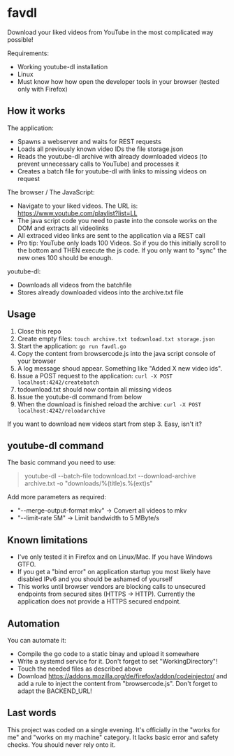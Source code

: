 # favdl

Download your liked videos from YouTube in the most complicated way possible!

Requirements:

- Working youtube-dl installation
- Linux
- Must know how how open the developer tools in your browser (tested only with Firefox)

## How it works

The application:
- Spawns a webserver and waits for REST requests
- Loads all previously known video IDs the file storage.json
- Reads the youtube-dl archive with already downloaded videos (to prevent unnecessary calls to YouTube) and processes it
- Creates a batch file for youtube-dl with links to missing videos on request

The browser / The JavaScript:
- Navigate to your liked videos. The URL is: https://www.youtube.com/playlist?list=LL
- The java script code you need to paste into the console works on the DOM and extracts all videolinks
- All extraced video links are sent to the application via a REST call
- Pro tip: YouTube only loads 100 Videos. So if you do this initially scroll to the bottom and THEN execute the js code. If you only want to "sync" the new ones 100 should be enough.

youtube-dl:
- Downloads all videos from the batchfile
- Stores already downloaded videos into the archive.txt file

## Usage

1) Close this repo
2) Create empty files: `touch archive.txt todownload.txt storage.json`
3) Start the application: `go run favdl.go`
4) Copy the content from browsercode.js into the java script console of your browser
5) A log message shoud appear. Something like "Added X new video ids".
6) Issue a POST request to the application: `curl -X POST localhost:4242/createbatch`
7) todownload.txt should now contain all missing videos
8) Issue the youtube-dl command from below
9) When the download is finished reload the archive: `curl -X POST localhost:4242/reloadarchive`

If you want to download new videos start from step 3. Easy, isn't it?

## youtube-dl command

The basic command you need to use:

> youtube-dl --batch-file todownload.txt --download-archive archive.txt -o "downloads/%(title)s.%(ext)s"

Add more parameters as required:

- "--merge-output-format mkv" -> Convert all videos to mkv
- "--limit-rate 5M" -> Limit bandwidth to 5 MByte/s

## Known limitations

- I've only tested it in Firefox and on Linux/Mac. If you have Windows GTFO.
- If you get a "bind error" on application startup you most likely have disabled IPv6 and you should be ashamed of yourself
- This works until browser vendors are blocking calls to unsecured endpoints from secured sites (HTTPS -> HTTP). Currently the application does not provide a HTTPS secured endpoint.

## Automation

You can automate it:

- Compile the go code to a static binay and upload it somewhere
- Write a systemd service for it. Don't forget to set "WorkingDirectory"!
- Touch the needed files as described above
- Download https://addons.mozilla.org/de/firefox/addon/codeinjector/ and add a rule to inject the content from "browsercode.js". Don't forget to adapt the BACKEND_URL!

## Last words

This project was coded on a single evening. It's officially in the "works for me" and "works on my machine" category. It lacks basic error and safety checks. You should never rely onto it.
